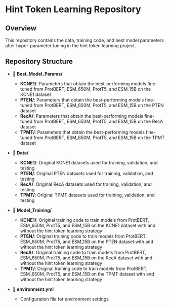 # Hint Token Learning Repository
## Overview

This repository contains the data, training code, and best model parameters after hyper-parameter tuning in the hint token learning project.

## Repository Structure

- **📂 Best_Model_Params/**
    -   **KCNE1/**: Parameters that obtain the best-performing models fine-tuned from ProtBERT, ESM_650M, ProtT5, and ESM_15B on the KCNE1 dataset
    -   **PTEN/**: Parameters that obtain the best-performing models fine-tuned from ProtBERT, ESM_650M, ProtT5, and ESM_15B on the PTEN dataset
    -   **RecA/**: Parameters that obtain the best-performing models fine-tuned from ProtBERT, ESM_650M, ProtT5, and ESM_15B on the RecA dataset
    -   **TPMT/**: Parameters that obtain the best-performing models fine-tuned from ProtBERT, ESM_650M, ProtT5, and ESM_15B on the TPMT dataset

- **📂 Data/**
    -   **KCNE1/**: Original KCNE1 datasets used for training, validation, and testing
    -   **PTEN/**: Original PTEN datasets used for training, validation, and testing
    -   **RecA/**: Original RecA datasets used for training, validation, and testing
    -   **TPMT/**: Original TPMT datasets used for training, validation, and testing

- **📂 Model_Training/**
    -   **KCNE1/**: Original training code to train models from ProtBERT, ESM_650M, ProtT5, and ESM_15B on the KCNE1 dataset with and without the hint token learning strategy
    -   **PTEN/**: Original training code to train models from ProtBERT, ESM_650M, ProtT5, and ESM_15B on the PTEN dataset with and without the hint token learning strategy
    -   **RecA/**: Original training code to train models from ProtBERT, ESM_650M, ProtT5, and ESM_15B on the RecA dataset with and without the hint token learning strategy
    -   **TPMT/**: Original training code to train models from ProtBERT, ESM_650M, ProtT5, and ESM_15B on the TPMT dataset with and without the hint token learning strategy

- **📄  environment.yml**
    - Configuration file for environment settings
